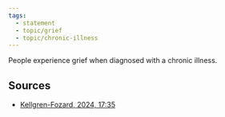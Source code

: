 ```yaml
---
tags: 
  - statement
  - topic/grief
  - topic/chronic-illness
---
```


People experience grief when diagnosed with a chronic illness.

## Sources
- [Kellgren-Fozard, 2024, 17:35](https://www.youtube.com/watch?v=bHs8sp6Han0&t=17m35s)
